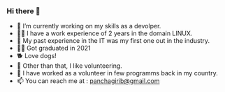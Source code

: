 ### Hi there 👋

- 🌱 I’m currently working on my skills as a devolper.
- 👩‍💼 I have a work experience of 2 years in the domain LINUX.
- 🙂 My past experience in the IT was my first one out in the industry.
- 👩‍🎓 Got graduated in 2021
- 🐕 Love dogs!
- 🤔 Other than that, I like volunteering.
- 💬 I have worked as a volunteer in few programms back in my country.
- 📫 You can reach me at : panchagirib@gmail.com

